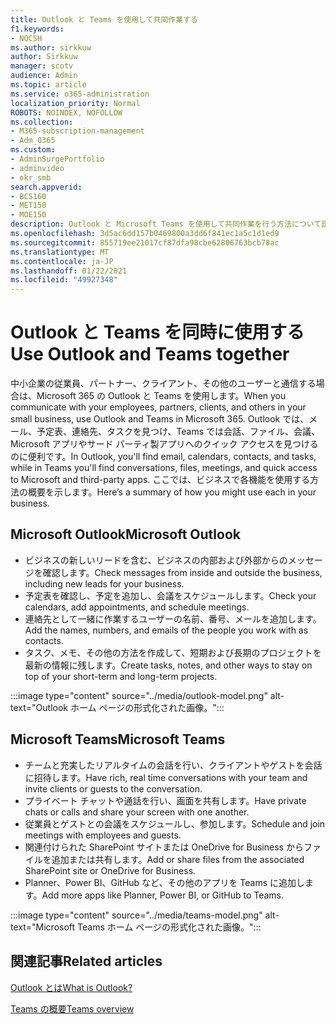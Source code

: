 ```yaml
---
title: Outlook と Teams を使用して共同作業する
f1.keywords:
- NOCSH
ms.author: sirkkuw
author: Sirkkuw
manager: scotv
audience: Admin
ms.topic: article
ms.service: o365-administration
localization_priority: Normal
ROBOTS: NOINDEX, NOFOLLOW
ms.collection:
- M365-subscription-management
- Adm_O365
ms.custom:
- AdminSurgePortfolio
- adminvideo
- okr_smb
search.appverid:
- BCS160
- MET150
- MOE150
description: Outlook と Microsoft Teams を使用して共同作業を行う方法について説明します。
ms.openlocfilehash: 3d5ac6dd157b0469800a3dd6f841ec1a5c1d1ed9
ms.sourcegitcommit: 855719ee21017cf87dfa98cbe62806763bcb78ac
ms.translationtype: MT
ms.contentlocale: ja-JP
ms.lasthandoff: 01/22/2021
ms.locfileid: "49927348"
---
```

# <a name="use-outlook-and-teams-together"></a><span data-ttu-id="cb934-103">Outlook と Teams を同時に使用する</span><span class="sxs-lookup"><span data-stu-id="cb934-103">Use Outlook and Teams together</span></span>

<span data-ttu-id="cb934-104">中小企業の従業員、パートナー、クライアント、その他のユーザーと通信する場合は、Microsoft 365 の Outlook と Teams を使用します。</span><span class="sxs-lookup"><span data-stu-id="cb934-104">When you communicate with your employees, partners, clients, and others in your small business, use Outlook and Teams in Microsoft 365.</span></span> <span data-ttu-id="cb934-105">Outlook では、メール、予定表、連絡先、タスクを見つけ、Teams では会話、ファイル、会議、Microsoft アプリやサード パーティ製アプリへのクイック アクセスを見つけるのに便利です。</span><span class="sxs-lookup"><span data-stu-id="cb934-105">In Outlook, you'll find email, calendars, contacts, and tasks, while in Teams you'll find conversations, files, meetings, and quick access to Microsoft and third-party apps.</span></span> <span data-ttu-id="cb934-106">ここでは、ビジネスで各機能を使用する方法の概要を示します。</span><span class="sxs-lookup"><span data-stu-id="cb934-106">Here’s a summary of how you might use each in your business.</span></span>

## <a name="microsoft-outlook"></a><span data-ttu-id="cb934-107">Microsoft Outlook</span><span class="sxs-lookup"><span data-stu-id="cb934-107">Microsoft Outlook</span></span>

- <span data-ttu-id="cb934-108">ビジネスの新しいリードを含む、ビジネスの内部および外部からのメッセージを確認します。</span><span class="sxs-lookup"><span data-stu-id="cb934-108">Check messages from inside and outside the business, including new leads for your business.</span></span>
- <span data-ttu-id="cb934-109">予定表を確認し、予定を追加し、会議をスケジュールします。</span><span class="sxs-lookup"><span data-stu-id="cb934-109">Check your calendars, add appointments, and schedule meetings.</span></span>
- <span data-ttu-id="cb934-110">連絡先として一緒に作業するユーザーの名前、番号、メールを追加します。</span><span class="sxs-lookup"><span data-stu-id="cb934-110">Add the names, numbers, and emails of the people you work with as contacts.</span></span>
- <span data-ttu-id="cb934-111">タスク、メモ、その他の方法を作成して、短期および長期のプロジェクトを最新の情報に残します。</span><span class="sxs-lookup"><span data-stu-id="cb934-111">Create tasks, notes, and other ways to stay on top of your short-term and long-term projects.</span></span>

:::image type="content" source="../media/outlook-model.png" alt-text="Outlook ホーム ページの形式化された画像。":::

## <a name="microsoft-teams"></a><span data-ttu-id="cb934-113">Microsoft Teams</span><span class="sxs-lookup"><span data-stu-id="cb934-113">Microsoft Teams</span></span>

- <span data-ttu-id="cb934-114">チームと充実したリアルタイムの会話を行い、クライアントやゲストを会話に招待します。</span><span class="sxs-lookup"><span data-stu-id="cb934-114">Have rich, real time conversations with your team and invite clients or guests to the conversation.</span></span>
- <span data-ttu-id="cb934-115">プライベート チャットや通話を行い、画面を共有します。</span><span class="sxs-lookup"><span data-stu-id="cb934-115">Have private chats or calls and share your screen with one another.</span></span>
- <span data-ttu-id="cb934-116">従業員とゲストとの会議をスケジュールし、参加します。</span><span class="sxs-lookup"><span data-stu-id="cb934-116">Schedule and join meetings with employees and guests.</span></span>
- <span data-ttu-id="cb934-117">関連付けられた SharePoint サイトまたは OneDrive for Business からファイルを追加または共有します。</span><span class="sxs-lookup"><span data-stu-id="cb934-117">Add or share files from the associated SharePoint site or OneDrive for Business.</span></span>
- <span data-ttu-id="cb934-118">Planner、Power BI、GitHub など、その他のアプリを Teams に追加します。</span><span class="sxs-lookup"><span data-stu-id="cb934-118">Add more apps like Planner, Power BI, or GitHub to Teams.</span></span>

:::image type="content" source="../media/teams-model.png" alt-text="Microsoft Teams ホーム ページの形式化された画像。"::: 

## <a name="related-articles"></a><span data-ttu-id="cb934-120">関連記事</span><span class="sxs-lookup"><span data-stu-id="cb934-120">Related articles</span></span>

[<span data-ttu-id="cb934-121">Outlook とは</span><span class="sxs-lookup"><span data-stu-id="cb934-121">What is Outlook?</span></span>](https://support.microsoft.com/office10f1fa35-f33a-4cb7-838c-a7f3e6228b20)

[<span data-ttu-id="cb934-122">Teams の概要</span><span class="sxs-lookup"><span data-stu-id="cb934-122">Teams overview</span></span>](https://docs.microsoft.com/MicrosoftTeams/Teams-overview)